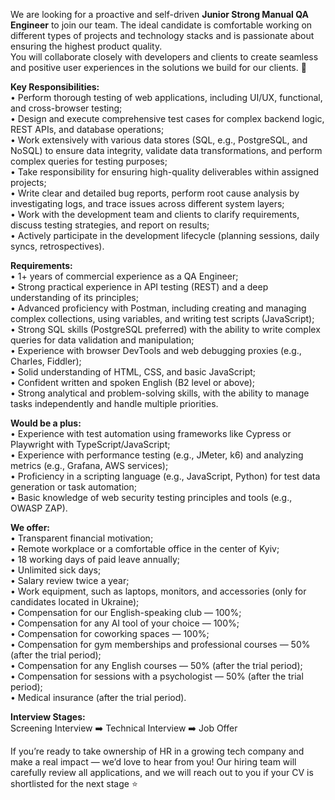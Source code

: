 We are looking for a proactive and self-driven **Junior Strong Manual QA
Engineer** to join our team. The ideal candidate is comfortable working on
different types of projects and technology stacks and is passionate about
ensuring the highest product quality.  
You will collaborate closely with developers and clients to create seamless
and positive user experiences in the solutions we build for our clients. 🚀  
  
**Key Responsibilities:**  
• Perform thorough testing of web applications, including UI/UX, functional,
and cross-browser testing;  
• Design and execute comprehensive test cases for complex backend logic, REST
APIs, and database operations;  
• Work extensively with various data stores (SQL, e.g., PostgreSQL, and NoSQL)
to ensure data integrity, validate data transformations, and perform complex
queries for testing purposes;  
• Take responsibility for ensuring high-quality deliverables within assigned
projects;  
• Write clear and detailed bug reports, perform root cause analysis by
investigating logs, and trace issues across different system layers;  
• Work with the development team and clients to clarify requirements, discuss
testing strategies, and report on results;  
• Actively participate in the development lifecycle (planning sessions, daily
syncs, retrospectives).  
  
**Requirements:**  
• 1+ years of commercial experience as a QA Engineer;  
• Strong practical experience in API testing (REST) and a deep understanding
of its principles;  
• Advanced proficiency with Postman, including creating and managing complex
collections, using variables, and writing test scripts (JavaScript);  
• Strong SQL skills (PostgreSQL preferred) with the ability to write complex
queries for data validation and manipulation;  
• Experience with browser DevTools and web debugging proxies (e.g., Charles,
Fiddler);  
• Solid understanding of HTML, CSS, and basic JavaScript;  
• Confident written and spoken English (B2 level or above);  
• Strong analytical and problem-solving skills, with the ability to manage
tasks independently and handle multiple priorities.  
  
**Would be a plus:**  
• Experience with test automation using frameworks like Cypress or Playwright
with TypeScript/JavaScript;  
• Experience with performance testing (e.g., JMeter, k6) and analyzing metrics
(e.g., Grafana, AWS services);  
• Proficiency in a scripting language (e.g., JavaScript, Python) for test data
generation or task automation;  
• Basic knowledge of web security testing principles and tools (e.g., OWASP
ZAP).  
  
**We offer:**  
• Transparent financial motivation;  
• Remote workplace or a comfortable office in the center of Kyiv;  
• 18 working days of paid leave annually;  
• Unlimited sick days;  
• Salary review twice a year;  
• Work equipment, such as laptops, monitors, and accessories (only for
candidates located in Ukraine);  
• Compensation for our English-speaking club — 100%;  
• Compensation for any AI tool of your choice — 100%;  
• Compensation for coworking spaces — 100%;  
• Compensation for gym memberships and professional courses — 50% (after the
trial period);  
• Compensation for any English courses — 50% (after the trial period);  
• Compensation for sessions with a psychologist — 50% (after the trial
period);  
• Medical insurance (after the trial period).  
  
**Interview Stages:**  
Screening Interview ➡️ Technical Interview ➡️ Job Offer  
  
If you’re ready to take ownership of HR in a growing tech company and make a
real impact — we’d love to hear from you! Our hiring team will carefully
review all applications, and we will reach out to you if your CV is
shortlisted for the next stage ⭐️